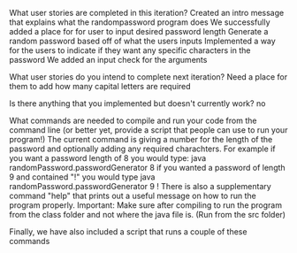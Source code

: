 What user stories are completed in this iteration?
  Created an intro message that explains what the randompassword program does
  We successfully added a place for for user to input desired password length
  Generate a random password based off of what the users inputs
  Implemented a way for the users to indicate if they want any specific characters in the password
  We added an input check for the arguments

What user stories do you intend to complete next iteration?
Need a place for them to add how many capital letters are required


Is there anything that you implemented but doesn't currently work?
  no  

What commands are needed to compile and run your code from the command line (or better yet, provide a script that people can use to run your program!)
  The current command is giving a number for the length of the password and optionally adding any required charachters. For example if you want a password length of 8 you would type: java randomPassword.passwordGenerator 8
  if you wanted a password of length 9 and contained "!" you would type java randomPassword.passwordGenerator 9 !
  There is also a supplementary command "help" that prints out a useful message on how to run the program properly.
  Important: Make sure after compiling to run the program from the class folder and not where the java file is. (Run from the src folder)

  Finally, we have also included a script that runs a couple of these commands 
